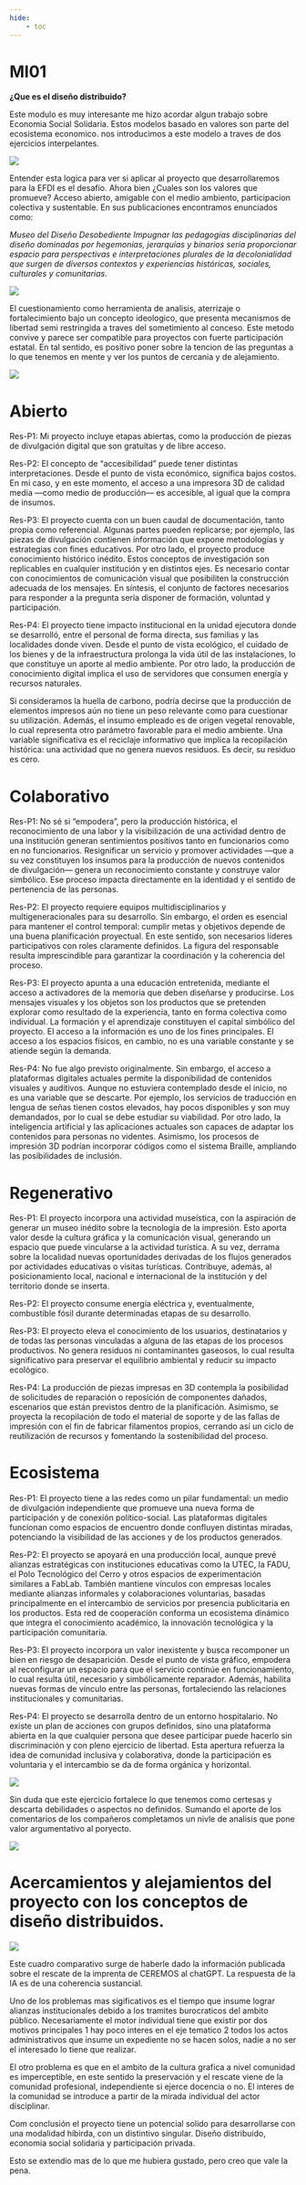 ```yaml
---
hide:
    - toc
---
```


# MI01
**¿Que es el diseño distribuido?**

Este modulo es muy interesante me hizo acordar algun trabajo sobre Economia Social Solidaria. Estos modelos basado en valores son parte del ecosistema economico. nos introducimos a este modelo a traves de dos ejercicios interpelantes.

![](../images/MI01/MI01-e.jpg)

Entender esta logica para ver si aplicar al proyecto que desarrollaremos para la EFDI es el desafio. Ahora bien ¿Cuales son los valores que promueve? Acceso abierto, amigable con el medio ambiento, participacion colectiva y sustentable. En sus publicaciones encontramos enunciados como:

*Museo del Diseño Desobediente Impugnar las pedagogías disciplinarias del diseño dominadas por hegemonías, jerarquías y binarios sería proporcionar espacio para perspectivas e interpretaciones plurales de la decolonialidad que surgen de diversos contextos y experiencias históricas, sociales, culturales y comunitarias.*

![](../images/MI01/MI01-d.jpg)

El cuestionamiento como herramienta de analisis, aterrizaje o fortalecimiento bajo un concepto ideologico, que presenta mecanismos de libertad semi restringida a traves del sometimiento al conceso. Este metodo convive y parece ser compatible para proyectos con fuerte participación estatal. En tal sentido, es positivo poner sobre la tencion de las preguntas a lo que tenemos en mente y ver los puntos de cercania y de alejamiento.

![](../images/MI01/MI01-a.jpg)

# **Abierto**

Res-P1:
Mi proyecto incluye etapas abiertas, como la producción de piezas de divulgación digital que son gratuitas y de libre acceso.

Res-P2:
El concepto de “accesibilidad” puede tener distintas interpretaciones. Desde el punto de vista económico, significa bajos costos. En mi caso, y en este momento, el acceso a una impresora 3D de calidad media —como medio de producción— es accesible, al igual que la compra de insumos.

Res-P3:
El proyecto cuenta con un buen caudal de documentación, tanto propia como referencial. Algunas partes pueden replicarse; por ejemplo, las piezas de divulgación contienen información que expone metodologías y estrategias con fines educativos. Por otro lado, el proyecto produce conocimiento histórico inédito. Estos conceptos de investigación son replicables en cualquier institución y en distintos ejes. Es necesario contar con conocimientos de comunicación visual que posibiliten la construcción adecuada de los mensajes. En síntesis, el conjunto de factores necesarios para responder a la pregunta sería disponer de formación, voluntad y participación.

Res-P4:
El proyecto tiene impacto institucional en la unidad ejecutora donde se desarrolló, entre el personal de forma directa, sus familias y las localidades donde viven. Desde el punto de vista ecológico, el cuidado de los bienes y de la infraestructura prolonga la vida útil de las instalaciones, lo que constituye un aporte al medio ambiente. Por otro lado, la producción de conocimiento digital implica el uso de servidores que consumen energía y recursos naturales.

Si consideramos la huella de carbono, podría decirse que la producción de elementos impresos aún no tiene un peso relevante como para cuestionar su utilización. Además, el insumo empleado es de origen vegetal renovable, lo cual representa otro parámetro favorable para el medio ambiente.
Una variable significativa es el reciclaje informativo que implica la recopilación histórica: una actividad que no genera nuevos residuos. Es decir, su residuo es cero.

# **Colaborativo**

Res-P1:
No sé si “empodera”, pero la producción histórica, el reconocimiento de una labor y la visibilización de una actividad dentro de una institución generan sentimientos positivos tanto en funcionarios como en no funcionarios. Resignificar un servicio y promover actividades —que a su vez constituyen los insumos para la producción de nuevos contenidos de divulgación— genera un reconocimiento constante y construye valor simbólico. Ese proceso impacta directamente en la identidad y el sentido de pertenencia de las personas.

Res-P2:
El proyecto requiere equipos multidisciplinarios y multigeneracionales para su desarrollo. Sin embargo, el orden es esencial para mantener el control temporal: cumplir metas y objetivos depende de una buena planificación proyectual. En este sentido, son necesarios líderes participativos con roles claramente definidos.
La figura del responsable resulta imprescindible para garantizar la coordinación y la coherencia del proceso.

Res-P3:
El proyecto apunta a una educación entretenida, mediante el acceso a activadores de la memoria que deben diseñarse y producirse. Los mensajes visuales y los objetos son los productos que se pretenden explorar como resultado de la experiencia, tanto en forma colectiva como individual. La formación y el aprendizaje constituyen el capital simbólico del proyecto. El acceso a la información es uno de los fines principales. El acceso a los espacios físicos, en cambio, no es una variable constante y se atiende según la demanda.

Res-P4:
No fue algo previsto originalmente.
Sin embargo, el acceso a plataformas digitales actuales permite la disponibilidad de contenidos visuales y auditivos. Aunque no estuviera contemplado desde el inicio, no es una variable que se descarte. Por ejemplo, los servicios de traducción en lengua de señas tienen costos elevados, hay pocos disponibles y son muy demandados, por lo cual se debe estudiar su viabilidad. Por otro lado, la inteligencia artificial y las aplicaciones actuales son capaces de adaptar los contenidos para personas no videntes.
Asimismo, los procesos de impresión 3D podrían incorporar códigos como el sistema Braille, ampliando las posibilidades de inclusión.

# **Regenerativo**

Res-P1:
El proyecto incorpora una actividad museística, con la aspiración de generar un museo inédito sobre la tecnología de la impresión. Esto aporta valor desde la cultura gráfica y la comunicación visual, generando un espacio que puede vincularse a la actividad turística. A su vez, derrama sobre la localidad nuevas oportunidades derivadas de los flujos generados por actividades educativas o visitas turísticas. Contribuye, además, al posicionamiento local, nacional e internacional de la institución y del territorio donde se inserta.

Res-P2:
El proyecto consume energía eléctrica y, eventualmente, combustible fósil durante determinadas etapas de su desarrollo.

Res-P3:
El proyecto eleva el conocimiento de los usuarios, destinatarios y de todas las personas vinculadas a alguna de las etapas de los procesos productivos.
No genera residuos ni contaminantes gaseosos, lo cual resulta significativo para preservar el equilibrio ambiental y reducir su impacto ecológico.

Res-P4:
La producción de piezas impresas en 3D contempla la posibilidad de solicitudes de reparación o reposición de componentes dañados, escenarios que están previstos dentro de la planificación.
Asimismo, se proyecta la recopilación de todo el material de soporte y de las fallas de impresión con el fin de fabricar filamentos propios, cerrando así un ciclo de reutilización de recursos y fomentando la sostenibilidad del proceso.

# **Ecosistema**

Res-P1:
El proyecto tiene a las redes como un pilar fundamental: un medio de divulgación independiente que promueve una nueva forma de participación y de conexión político-social. Las plataformas digitales funcionan como espacios de encuentro donde confluyen distintas miradas, potenciando la visibilidad de las acciones y de los productos generados.

Res-P2:
El proyecto se apoyará en una producción local, aunque prevé alianzas estratégicas con instituciones educativas como la UTEC, la FADU, el Polo Tecnológico del Cerro y otros espacios de experimentación similares a FabLab.
También mantiene vínculos con empresas locales mediante alianzas informales y colaboraciones voluntarias, basadas principalmente en el intercambio de servicios por presencia publicitaria en los productos. Esta red de cooperación conforma un ecosistema dinámico que integra el conocimiento académico, la innovación tecnológica y la participación comunitaria.

Res-P3:
El proyecto incorpora un valor inexistente y busca recomponer un bien en riesgo de desaparición.
Desde el punto de vista gráfico, empodera al reconfigurar un espacio para que el servicio continúe en funcionamiento, lo cual resulta útil, necesario y simbólicamente reparador. Además, habilita nuevas formas de vínculo entre las personas, fortaleciendo las relaciones institucionales y comunitarias.

Res-P4:
El proyecto se desarrolla dentro de un entorno hospitalario. No existe un plan de acciones con grupos definidos, sino una plataforma abierta en la que cualquier persona que desee participar puede hacerlo sin discriminación y con pleno ejercicio de libertad. Esta apertura refuerza la idea de comunidad inclusiva y colaborativa, donde la participación es voluntaria y el intercambio se da de forma orgánica y horizontal.

![](../images/MI01/MI01-b.jpg)

Sin duda que este ejercicio fortalece lo que tenemos como certesas y descarta debilidades o aspectos no definidos. Sumando el aporte de los comentarios de los compañeros completamos un nivle de analisis que pone valor argumentativo al poryecto.

![](../images/MI01/MI01-c.jpg)

# Acercamientos y alejamientos del proyecto con los conceptos de diseño distribuidos.

![](../images/MI01/MI01-f.jpg)

Este cuadro comparativo surge de haberle dado la información publicada sobre el rescate de la imprenta de CEREMOS al chatGPT. La respuesta de la IA es de una coherencia sustancial.

Uno de los problemas mas sigificativos es el tiempo que insume lograr alianzas institucionales debido a los tramites burocraticos del ambito público. Necesariamente el motor individual tiene que existir por dos motivos principales 1 hay poco interes en el eje tematico 2 todos los actos administrativos que insume un expediente no se hacen solos, nadie a no ser el interesado lo tiene que realizar. 

El otro problema es que en el ambito de la cultura grafica a nivel comunidad es imperceptible, en este sentido la preservación y el rescate viene de la comunidad profesional, independiente si ejerce docencia o no. El interes de la comunidad se introduce a partir de la mirada individual del actor disciplinar. 

Com conclusión el proyecto tiene un potencial solido para desarrollarse con una modalidad híbirda, con un distintivo singular. Diseño distribuido, economia social solidaria y participación privada.


Esto se extendio mas de lo que me hubiera gustado, pero creo que vale la pena.